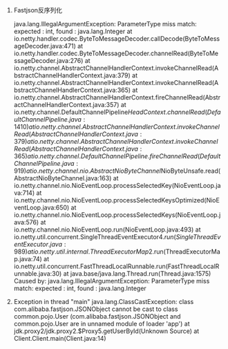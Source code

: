 1. Fastjson反序列化

    java.lang.IllegalArgumentException: ParameterType miss match: expected : int, found : java.lang.Integer
   	at io.netty.handler.codec.ByteToMessageDecoder.callDecode(ByteToMessageDecoder.java:471)
   	at io.netty.handler.codec.ByteToMessageDecoder.channelRead(ByteToMessageDecoder.java:276)
   	at io.netty.channel.AbstractChannelHandlerContext.invokeChannelRead(AbstractChannelHandlerContext.java:379)
   	at io.netty.channel.AbstractChannelHandlerContext.invokeChannelRead(AbstractChannelHandlerContext.java:365)
   	at io.netty.channel.AbstractChannelHandlerContext.fireChannelRead(AbstractChannelHandlerContext.java:357)
   	at io.netty.channel.DefaultChannelPipeline$HeadContext.channelRead(DefaultChannelPipeline.java:1410)
   	at io.netty.channel.AbstractChannelHandlerContext.invokeChannelRead(AbstractChannelHandlerContext.java:379)
   	at io.netty.channel.AbstractChannelHandlerContext.invokeChannelRead(AbstractChannelHandlerContext.java:365)
   	at io.netty.channel.DefaultChannelPipeline.fireChannelRead(DefaultChannelPipeline.java:919)
   	at io.netty.channel.nio.AbstractNioByteChannel$NioByteUnsafe.read(AbstractNioByteChannel.java:163)
   	at io.netty.channel.nio.NioEventLoop.processSelectedKey(NioEventLoop.java:714)
   	at io.netty.channel.nio.NioEventLoop.processSelectedKeysOptimized(NioEventLoop.java:650)
   	at io.netty.channel.nio.NioEventLoop.processSelectedKeys(NioEventLoop.java:576)
   	at io.netty.channel.nio.NioEventLoop.run(NioEventLoop.java:493)
   	at io.netty.util.concurrent.SingleThreadEventExecutor$4.run(SingleThreadEventExecutor.java:989)
   	at io.netty.util.internal.ThreadExecutorMap$2.run(ThreadExecutorMap.java:74)
   	at io.netty.util.concurrent.FastThreadLocalRunnable.run(FastThreadLocalRunnable.java:30)
   	at java.base/java.lang.Thread.run(Thread.java:1575)
   Caused by: java.lang.IllegalArgumentException: ParameterType miss match: expected : int, found : java.lang.Integer



2. Exception in thread "main" java.lang.ClassCastException: class com.alibaba.fastjson.JSONObject cannot be cast to class common.pojo.User (com.alibaba.fastjson.JSONObject and common.pojo.User are in unnamed module of loader 'app')
   	at jdk.proxy2/jdk.proxy2.$Proxy5.getUserById(Unknown Source)
   	at Client.Client.main(Client.java:14)